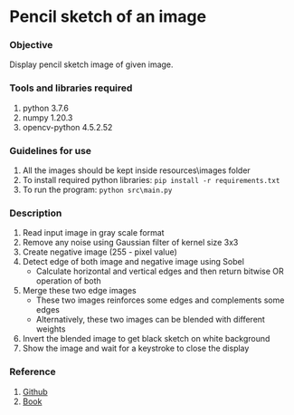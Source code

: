 # Pencil sketch of an image

### Objective
Display pencil sketch image of given image.

### Tools and libraries required
1. python 3.7.6
2. numpy 1.20.3
3. opencv-python 4.5.2.52

### Guidelines for use
1. All the images should be kept inside resources\images folder
2. To install required python libraries: `pip install -r requirements.txt`
2. To run the program: `python src\main.py`

### Description
1. Read input image in gray scale format
2. Remove any noise using Gaussian filter of kernel size 3x3
3. Create negative image (255 - pixel value)
4. Detect edge of both image and negative image using Sobel
	* Calculate horizontal and vertical edges and then return bitwise OR operation of both
5. Merge these two edge images
    * These two images reinforces some edges and complements some edges
    * Alternatively, these two images can be blended with different weights
6. Invert the blended image to get black sketch on white background
7. Show the image and wait for a keystroke to close the display

### Reference
1. [Github](https://github.com/TMuthuganesan/pencilSketch)
2. [Book](https://www.goodreads.com/book/show/24563887-practical-python-and-opencv)
